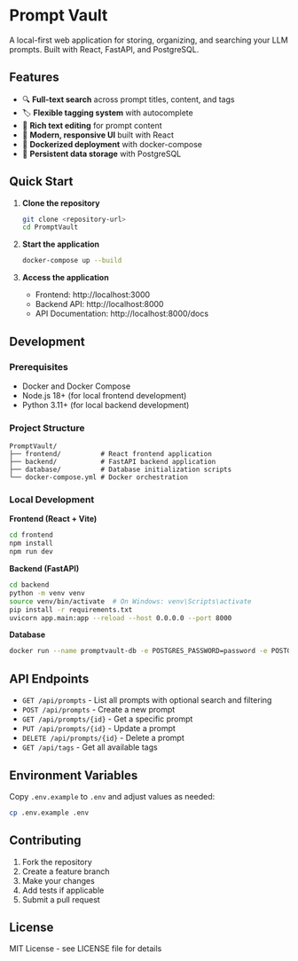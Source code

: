 # Prompt Vault

A local-first web application for storing, organizing, and searching your LLM prompts. Built with React, FastAPI, and PostgreSQL.

## Features

- 🔍 **Full-text search** across prompt titles, content, and tags
- 🏷️ **Flexible tagging system** with autocomplete
- 📝 **Rich text editing** for prompt content
- 🎨 **Modern, responsive UI** built with React
- 🐳 **Dockerized deployment** with docker-compose
- 💾 **Persistent data storage** with PostgreSQL

## Quick Start

1. **Clone the repository**
   ```bash
   git clone <repository-url>
   cd PromptVault
   ```

2. **Start the application**
   ```bash
   docker-compose up --build
   ```

3. **Access the application**
   - Frontend: http://localhost:3000
   - Backend API: http://localhost:8000
   - API Documentation: http://localhost:8000/docs

## Development

### Prerequisites
- Docker and Docker Compose
- Node.js 18+ (for local frontend development)
- Python 3.11+ (for local backend development)

### Project Structure
```
PromptVault/
├── frontend/          # React frontend application
├── backend/           # FastAPI backend application
├── database/          # Database initialization scripts
└── docker-compose.yml # Docker orchestration
```

### Local Development

**Frontend (React + Vite)**
```bash
cd frontend
npm install
npm run dev
```

**Backend (FastAPI)**
```bash
cd backend
python -m venv venv
source venv/bin/activate  # On Windows: venv\Scripts\activate
pip install -r requirements.txt
uvicorn app.main:app --reload --host 0.0.0.0 --port 8000
```

**Database**
```bash
docker run --name promptvault-db -e POSTGRES_PASSWORD=password -e POSTGRES_DB=promptvault -e POSTGRES_USER=promptvault -p 5432:5432 -d postgres:15-alpine
```

## API Endpoints

- `GET /api/prompts` - List all prompts with optional search and filtering
- `POST /api/prompts` - Create a new prompt
- `GET /api/prompts/{id}` - Get a specific prompt
- `PUT /api/prompts/{id}` - Update a prompt
- `DELETE /api/prompts/{id}` - Delete a prompt
- `GET /api/tags` - Get all available tags

## Environment Variables

Copy `.env.example` to `.env` and adjust values as needed:

```bash
cp .env.example .env
```

## Contributing

1. Fork the repository
2. Create a feature branch
3. Make your changes
4. Add tests if applicable
5. Submit a pull request

## License

MIT License - see LICENSE file for details 